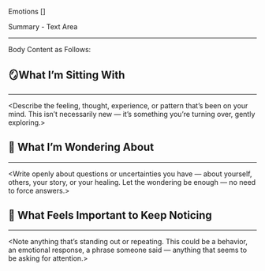 Emotions []

Summary - Text Area

---
Body Content as Follows:

## 🪞What I’m Sitting With
---
<Describe the feeling, thought, experience, or pattern that’s been on your mind. This isn’t necessarily new — it’s something you’re turning over, gently exploring.>

## 💭 What I’m Wondering About
---
<Write openly about questions or uncertainties you have — about yourself, others, your story, or your healing. Let the wondering be enough — no need to force answers.>

## 🔦 What Feels Important to Keep Noticing
---
<Note anything that’s standing out or repeating. This could be a behavior, an emotional response, a phrase someone said — anything that seems to be asking for attention.>
